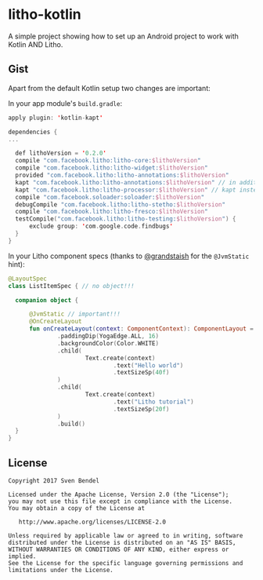 # litho-kotlin
A simple project showing how to set up an Android project to work with Kotlin AND Litho.

## Gist
Apart from the default Kotlin setup two changes are important:

In your app module's `build.gradle`:

```kotlin
apply plugin: 'kotlin-kapt'

dependencies {
...

  def lithoVersion = '0.2.0'
  compile "com.facebook.litho:litho-core:$lithoVersion"
  compile "com.facebook.litho:litho-widget:$lithoVersion"
  provided "com.facebook.litho:litho-annotations:$lithoVersion"
  kapt "com.facebook.litho:litho-annotations:$lithoVersion" // in addition(!) to the "provided" line
  kapt "com.facebook.litho:litho-processor:$lithoVersion" // kapt instead of annotationprocessor or apt
  compile "com.facebook.soloader:soloader:$lithoVersion"
  debugCompile "com.facebook.litho:litho-stetho:$lithoVersion"
  compile "com.facebook.litho:litho-fresco:$lithoVersion"
  testCompile("com.facebook.litho:litho-testing:$lithoVersion") {
      exclude group: 'com.google.code.findbugs'
  }
}
```
    
In your Litho component specs (thanks to [@grandstaish](https://github.com/grandstaish) for the `@JvmStatic` hint):

```kotlin
@LayoutSpec
class ListItemSpec { // no object!!!

  companion object {

      @JvmStatic // important!!!
      @OnCreateLayout
      fun onCreateLayout(context: ComponentContext): ComponentLayout = Column.create(context)
              .paddingDip(YogaEdge.ALL, 16)
              .backgroundColor(Color.WHITE)
              .child(
                      Text.create(context)
                              .text("Hello world")
                              .textSizeSp(40f)
              )
              .child(
                      Text.create(context)
                              .text("Litho tutorial")
                              .textSizeSp(20f)
              )
              .build()
  }
}
```

## License
```
Copyright 2017 Sven Bendel

Licensed under the Apache License, Version 2.0 (the "License");
you may not use this file except in compliance with the License.
You may obtain a copy of the License at

   http://www.apache.org/licenses/LICENSE-2.0

Unless required by applicable law or agreed to in writing, software
distributed under the License is distributed on an "AS IS" BASIS,
WITHOUT WARRANTIES OR CONDITIONS OF ANY KIND, either express or implied.
See the License for the specific language governing permissions and
limitations under the License.
```
